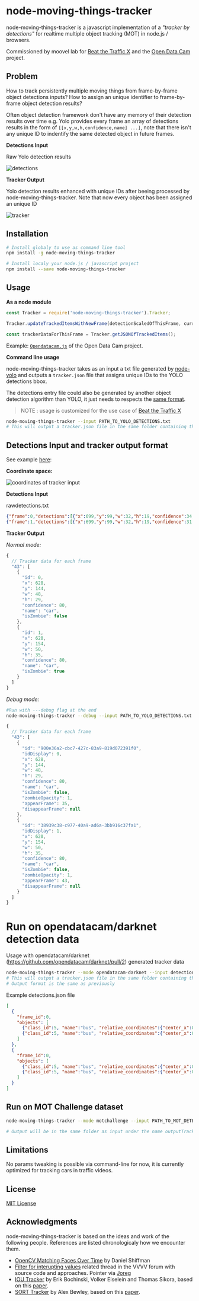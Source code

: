 # node-moving-things-tracker

node-moving-things-tracker is a javascript implementation of a _"tracker by detections"_ for realtime multiple object tracking (MOT) in node.js / browsers. 

Commissioned by moovel lab for [Beat the Traffic X](http://beatthetraffic.moovellab.com/) and the [Open Data Cam](http://opendatacam.moovellab.com/) project.

## Problem

How to track persistently multiple moving things from frame-by-frame object detections inputs? How to assign an unique identifier to frame-by-frame object detection results?

Often object detection framework don't have any memory of their detection results over time e.g. Yolo provides every frame an array of detections results in the form of `[[x,y,w,h,confidence,name] ...]`, note that there isn't any unique ID to indentify the same detected object in future frames.

**Detections Input**

Raw Yolo detection results

![detections](https://user-images.githubusercontent.com/533590/33817459-030e3822-de40-11e7-979d-0c8071ea2a94.gif)

**Tracker Output**

Yolo detection results enhanced with unique IDs after beeing processed by node-moving-things-tracker. Note that now every object has been assigned an unique ID

![tracker](https://user-images.githubusercontent.com/533590/33817550-6913047c-de40-11e7-8552-f284c738f1c0.gif)

## Installation

```bash
# Install globaly to use as command line tool
npm install -g node-moving-things-tracker 

# Install localy your node.js / javascript project
npm install --save node-moving-things-tracker 
```

## Usage

**As a node module**

```javascript
const Tracker = require('node-moving-things-tracker').Tracker;

Tracker.updateTrackedItemsWithNewFrame(detectionScaledOfThisFrame, currentFrame);

const trackerDataForThisFrame = Tracker.getJSONOfTrackedItems();
```

Example: [`Opendatacam.js`](https://github.com/opendatacam/opendatacam/blob/master/server/Opendatacam.js#L228) of the Open Data Cam project.

**Command line usage**

node-moving-things-tracker takes as an input a txt file generated by [node-yolo](https://github.com/moovel/node-yolo) and outputs a `tracker.json` file that assigns unique IDs to the YOLO detections bbox.

The detections entry file could also be generated by another object detection algorithm than YOLO, it just needs to respects the [same format](https://github.com/tdurand/node-moving-things-tracker#detections-input-and-tracker-output-format).

> NOTE : usage is customized for the use case of [Beat the Traffic X](https://beatthetraffic.moovellab.com) 

```bash
node-moving-things-tracker --input PATH_TO_YOLO_DETECTIONS.txt
# This will output a tracker.json file in the same folder containing the tracker data
```

## Detections Input and tracker output format

See example [here](https://github.com/tdurand/node-moving-things-tracker/tree/master/example): 

**Coordinate space:**

![coordinates of tracker input](https://user-images.githubusercontent.com/533590/35881673-60f4e8f8-0b60-11e8-837c-b2b8ec3bff67.jpg)

**Detections Input**

rawdetections.txt

```json
{"frame":0,"detections":[{"x":699,"y":99,"w":32,"h":19,"confidence":34,"name":"car"},{"x":285,"y":170,"w":40,"h":32,"confidence":26,"name":"car"},{"x":259,"y":178,"w":75,"h":46,"confidence":42,"name":"car"},{"x":39,"y":222,"w":91,"h":52,"confidence":61,"name":"car"},{"x":148,"y":199,"w":123,"h":55,"confidence":53,"name":"car"}]}
{"frame":1,"detections":[{"x":699,"y":99,"w":32,"h":19,"confidence":31,"name":"car"},{"x":694,"y":116,"w":34,"h":23,"confidence":25,"name":"car"},{"x":285,"y":170,"w":40,"h":32,"confidence":27,"name":"car"},{"x":259,"y":178,"w":75,"h":46,"confidence":42,"name":"car"},{"x":39,"y":222,"w":91,"h":52,"confidence":61,"name":"car"},{"x":148,"y":199,"w":123,"h":55,"confidence":52,"name":"car"}]}
```

**Tracker Output**

_Normal mode:_

```javascript
{
  // Tracker data for each frame
  "43": [
    {      
      "id": 0,
      "x": 628,
      "y": 144,
      "w": 48,
      "h": 29,
      "confidence": 80,
      "name": "car",
      "isZombie": false
    },
    {
      "id": 1,
      "x": 620,
      "y": 154,
      "w": 50,
      "h": 35,
      "confidence": 80,
      "name": "car",
      "isZombie": true
    }
  ]
}
```

_Debug mode:_

```bash
#Run with ---debug flag at the end
node-moving-things-tracker --debug --input PATH_TO_YOLO_DETECTIONS.txt
```

```javascript
{
  // Tracker data for each frame
  "43": [
    {
      "id": "900e36a2-cbc7-427c-83a9-819d072391f0",
      "idDisplay": 0,
      "x": 628,
      "y": 144,
      "w": 48,
      "h": 29,
      "confidence": 80,
      "name": "car",
      "isZombie": false,
      "zombieOpacity": 1,
      "appearFrame": 35,
      "disappearFrame": null
    },
    {
      "id": "38939c38-c977-40a9-ad6a-3bb916c37fa1",
      "idDisplay": 1,
      "x": 620,
      "y": 154,
      "w": 50,
      "h": 35,
      "confidence": 80,
      "name": "car",
      "isZombie": false,
      "zombieOpacity": 1,
      "appearFrame": 43,
      "disappearFrame": null
    }
  ]
}
```

# Run on opendatacam/darknet detection data

Usage with opendatacam/darknet (https://github.com/opendatacam/darknet/pull/2) generated tracker data 

```bash
node-moving-things-tracker --mode opendatacam-darknet --input detectionsFromDarknet.json
# This will output a tracker.json file in the same folder containing the tracker data
# Output format is the same as previously
```

Example detections.json file

```json
[
  {
    "frame_id":0, 
    "objects": [ 
      {"class_id":5, "name":"bus", "relative_coordinates":{"center_x":0.394363, "center_y":0.277938, "width":0.032596, "height":0.106158}, "confidence":0.414157}, 
      {"class_id":5, "name":"bus", "relative_coordinates":{"center_x":0.363555, "center_y":0.285264, "width":0.062474, "height":0.133008}, "confidence":0.402736}
    ] 
  },
  {
    "frame_id":0, 
    "objects": [ 
      {"class_id":5, "name":"bus", "relative_coordinates":{"center_x":0.394363, "center_y":0.277938, "width":0.032596, "height":0.106158}, "confidence":0.414157}, 
      {"class_id":5, "name":"bus", "relative_coordinates":{"center_x":0.363555, "center_y":0.285264, "width":0.062474, "height":0.133008}, "confidence":0.402736}
    ] 
  }
]
```


## Run on MOT Challenge dataset

```bash
node-moving-things-tracker --mode motchallenge --input PATH_TO_MOT_DETECTIONS.txt

# Output will be in the same folder as input under the name outputTrackerMOT.txt
```

## Limitations

No params tweaking is possible via command-line for now, it is currently optimized for tracking cars in traffic videos.

## License

[MIT License](LICENSE)


## Acknowledgments

node-moving-things-tracker is based on the ideas and work of the following people. References are listed chronologicaly how we encounter them.

- [OpenCV Matching Faces Over Time](http://shiffman.net/general/2011/04/26/opencv-matching-faces-over-time/) by Daniel Shiffman
- [Filter for interupting values](https://discourse.vvvv.org/t/filter-for-interupting-values/15601) related thread in the VVVV forum with source code and approaches. Pointer via [Joreg](https://github.com/joreg) 
- [IOU Tracker](https://github.com/bochinski/iou-tracker/) by Erik Bochinski, Volker Eiselein and Thomas Sikora, based on this [paper](elvera.nue.tu-berlin.de/files/1517Bochinski2017.pdf).
- [SORT Tracker](https://github.com/abewley/sort) by Alex Bewley, based on this [paper](https://arxiv.org/abs/1602.00763).
